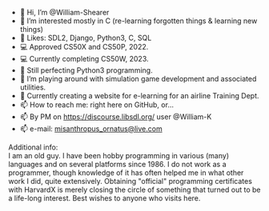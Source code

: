 - 👋 Hi, I’m @William-Shearer
- 👀 I’m interested mostly in C (re-learning forgotten things & learning new things)
- 🌱 Likes: SDL2, Django, Python3, C, SQL
- :computer: Approved CS50X and CS50P, 2022.
- :computer: Currently completing CS50W, 2023.
- 🐍 Still perfecting Python3 programming.
- 💞️ I’m playing around with simulation game development and associated utilities.
- :construction: Currently creating a website for e-learning for an airline Training Dept.
- 📫 How to reach me: right here on GitHub, or... 
- 📫 By PM on https://discourse.libsdl.org/ user @William-K
- 📫 e-mail: misanthropus_ornatus@live.com  

Additional info:  
I am an old guy. I have been hobby programming in various (many) languages and on several platforms since 1986. I do not work as a programmer, though knowledge of it has often helped me in what other work I did, quite extensively. Obtaining "official" programming certificates with HarvardX is merely closing the circle of something that turned out to be a life-long interest. 
Best wishes to anyone who visits here.   
<!---
William-Shearer/William-Shearer is a ✨ special ✨ repository because its `README.md` (this file) appears on your GitHub profile.
You can click the Preview link to take a look at your changes.
--->
